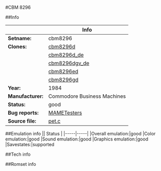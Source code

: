 #CBM 8296

##Info

||Info|
|-----|-----|
|**Setname:**|cbm8296
|**Clones:**|[cbm8296d](cbm8296d.md)
||[cbm8296d_de](cbm8296d_de.md)
||[cbm8296dgv_de](cbm8296dgv_de.md)
||[cbm8296ed](cbm8296ed.md)
||[cbm8296gd](cbm8296gd.md)
|**Year:**|1984
|**Manufacturer:**|Commodore Business Machines
|**Status:**|good
|**Bug reports:**|[MAMETesters](http://mametesters.org/view_all_set.php?type=1&temporary=y&search=pet.c)
|**Source file:**|[pet.c](https://github.com/mamedev/mame/blob/master/src/mess/drivers/pet.c)

##Emulation info
|| Status |
|-----|-----|
|Overall emulation:|good
|Color emulation:|good
|Sound emulation:|good
|Graphics emulation:|good
|Savestates:|supported

##Tech info

##Romset info

<!--- START OF EDITED COMMENT DO NOT TOUCH TEXT ABOVE-->
